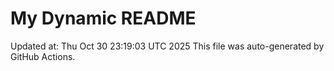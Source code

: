 # My Dynamic README
Updated at: Thu Oct 30 23:19:03 UTC 2025
This file was auto-generated by GitHub Actions.
